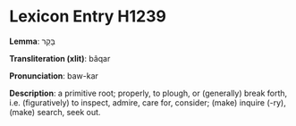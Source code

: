 # Lexicon Entry H1239

**Lemma**: בָּקַר

**Transliteration (xlit)**: bâqar

**Pronunciation**: baw-kar

**Description**:
a primitive root; properly, to plough, or (generally) break forth, i.e. (figuratively) to inspect, admire, care for, consider; (make) inquire (-ry), (make) search, seek out.
